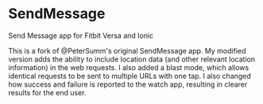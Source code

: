 # SendMessage
Send Message app for Fitbit Versa and Ionic

This is a fork of @PeterSumm's original SendMessage app. My modified version adds the ability to include location data (and other relevant location information) in the web requests. I also added a blast mode, which allows identical requests to be sent to multiple URLs with one tap. I also changed how success and failure is reported to the watch app, resulting in clearer results for the end user.
